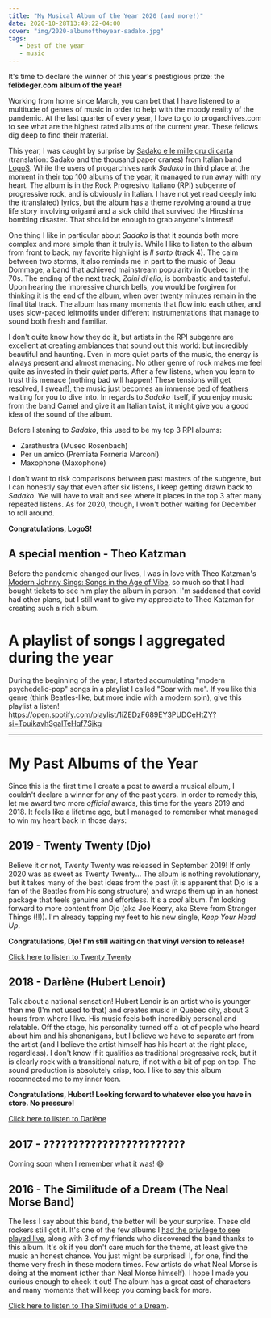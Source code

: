 ```yaml
---
title: "My Musical Album of the Year 2020 (and more!)"
date: 2020-10-28T13:49:22-04:00
cover: "img/2020-albumoftheyear-sadako.jpg"
tags:
   - best of the year
   - music
---
```


It's time to declare the winner of this year's prestigious prize: the **felixleger.com album of the year!**

Working from home since March, you can bet that I have listened to a multitude of genres of music in order to
help with the moody reality of the pandemic. At the last quarter of every year, I love to go to
progarchives.com to see what are the highest rated albums of the current year. These fellows dig deep to find
their material.

This year, I was caught by surprise by [Sadako e le mille gru di
carta](https://logosprog.bandcamp.com/album/sadako-e-le-mille-gru-di-carta) (translation: Sadako and the thousand paper cranes) from Italian band
[LogoS](https://logosprog.bandcamp.com/). While the users of progarchives rank *Sadako* in third place at the
moment in [their top 100 albums of the
year](http://www.progarchives.com/top-prog-albums.asp?ssubgenres=&syears=2020&scountries=&sminratings=0&smaxratings=0&sminavgratings=0&smaxresults=100&x=75&y=6#list),
it managed to run away with my heart. The album is in the Rock Progresivo Italiano (RPI) subgenre of
progressive rock, and is obviously in Italian. I have not yet read deeply into the (translated) lyrics, but
the album has a theme revolving around a true life story involving origami and a sick child that survived the
Hiroshima bombing disaster. That should be enough to grab anyone's interest!

One thing I like in particular about *Sadako* is that it sounds both more complex and more simple than it truly is.
While I like to listen to the album from front to back, my favorite highlight is *Il sarto* (track 4). The calm between two storms,
it also reminds me in part to the music of Beau Dommage, a band that achieved mainstream popularity in Quebec in the 70s.
The ending of the next track, *Zaini di elio*, is bombastic and tasteful. Upon hearing the impressive church
bells, you would be forgiven for thinking it is the end of the album, when over twenty minutes remain in the final
tital track. The album has many moments that flow into each other, and uses slow-paced leitmotifs under different
instrumentations that manage to sound both fresh and familiar.

I don't quite know how they do it, but artists in the RPI subgenre are excellent at creating ambiances that
sound out this world: but incredibly beautiful and haunting. Even in more quiet parts of the music, the energy
is always present and almost menacing. No other genre of rock makes me feel quite as invested in their *quiet*
parts.  After a few listens, when you learn to trust this menace (nothing bad will happen! These tensions will
get resolved, I swear!), the music just becomes an immense bed of feathers waiting for you to dive into. In
regards to *Sadako* itself, if you enjoy music from the band Camel and give it an Italian twist, it might give
you a good idea of the sound of the album.

Before listening to *Sadako*, this used to be my top 3 RPI albums:

- Zarathustra (Museo Rosenbach)
- Per un amico (Premiata Forneria Marconi)
- Maxophone (Maxophone)

I don't want to risk comparisons between past masters of the subgenre, but I can honestly say that even after
six listens, I keep getting drawn back to *Sadako*. We will have to wait and see where it places in the top 3
after many repeated listens. As for 2020, though, I won't bother waiting for December to roll around.

**Congratulations, LogoS!**

## A special mention - Theo Katzman

Before the pandemic changed our lives, I was in love with Theo Katzman's [Modern Johnny Sings: Songs in the Age of
Vibe](https://theokatzman.bandcamp.com/album/modern-johnny-sings-songs-in-the-age-of-vibe), so much so that I
had bought tickets to see him play the album in person. I'm saddened that covid had other plans, but I still
want to give my appreciate to Theo Katzman for creating such a rich album.

# A playlist of songs I aggregated during the year

During the beginning of the year, I started accumulating "modern psychedelic-pop" songs in a playlist I called
"Soar with me". If you like this genre (think Beatles-like, but more indie with a modern spin), give this playlist a
listen!  https://open.spotify.com/playlist/1iZEDzF689EY3PUDCeHtZY?si=TpuikavhSgalTeHqf7Sjkg

---

# My Past Albums of the Year

Since this is the first time I create a post to award a musical album, I couldn't declare a winner for any of
the past years. In order to remedy this, let me award two more *official* awards, this time for the years 2019
and 2018. It feels like a lifetime ago, but I managed to remember what managed to win my heart back in those
days:

## 2019 - Twenty Twenty (Djo)

Believe it or not, Twenty Twenty was released in September 2019! If only 2020 was as sweet as Twenty Twenty...
The album is nothing revolutionary, but it takes many of the best ideas from the past (it is apparent that
Djo is a fan of the Beatles from his song structure) and wraps them up in an
honest package that feels genuine and effortless. It's a *cool* album. I'm looking forward to more content
from Djo (aka Joe Keery, aka Steve from Stranger Things (!!)). I'm already tapping my feet to his new single,
*Keep Your Head Up*.

**Congratulations, Djo! I'm still waiting on that vinyl version to release!**

[Click here to listen to Twenty
Twenty](https://www.youtube.com/playlist?list=PLd8W-283kUR8gk9AS_E6kCAt4KWtXC8pS)

## 2018 - Darlène (Hubert Lenoir)

Talk about a national sensation! Hubert Lenoir is an artist who is younger than me (I'm not used to that) and
creates music in Quebec city, about 3 hours from where I live. His music feels both incredibly personal and
relatable. Off the stage, his personality turned off a lot of people who heard about him and his shenanigans,
but I believe we have to separate art from the artist (and I believe the artist himself has his heart at the
right place, regardless). I don't know if it qualifies as traditional progressive rock, but it is clearly rock
with a transitional nature, if not with a bit of pop on top. The sound production is absolutely crisp, too. I
like to say this album reconnected me to my inner teen.

**Congratulations, Hubert! Looking forward to whatever else you have in store. No pressure!**

[Click here to listen to Darlène](https://hubertlenoir.bandcamp.com/album/darl-ne)

## 2017 - ????????????????????????

Coming soon when I remember what it was! :smile:

## 2016 - The Similitude of a Dream (The Neal Morse Band)

The less I say about this band, the better will be your surprise. These old rockers still got it. It's one of
the few albums I [had the privilege to see played live](https://www.youtube.com/watch?v=yH1m0wjYn98), along
with 3 of my friends who discovered the band thanks to this album. It's ok if you don't care much for the
theme, at least give the music an honest chance. You just might be surprised! I, for one, find the theme very
fresh in these modern times. Few artists do what Neal Morse is doing at the moment (other than Neal Morse
himself). I hope I made you curious enough to check it out! The album has a great cast of characters and
many moments that will keep you coming back for more.

[Click here to listen to The Similitude of a Dream](https://www.youtube.com/watch?v=kKfD85ZAHB4).
